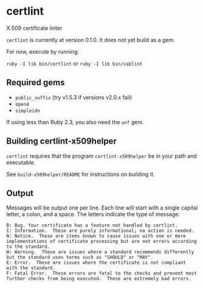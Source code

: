 # certlint
X.509 certificate linter

`certlint` is currently at version 0.1.0.  It does not yet build as a gem.

For now, execute by running:

`ruby -I lib bin/certlint` or `ruby -I lib bin/cablint`

## Required gems

* `public_suffix` (try v1.5.3 if versions v2.0.x fail)
* `open4`
* `simpleidn`

If using less than Ruby 2.3, you also need the `unf` gem.

## Building certlint-x509helper

`certlint` requires that the program `certlint-x509helper` be in your path and
executable.

See `build-x509helper/README` for instructions on building it.

## Output

Messages will be output one per line.  Each line will start with a single
capital letter, a colon, and a space.  The letters indicate the type of message:

```
B: Bug. Your certificate has a feature not handled by certlint.
I: Information.  These are purely informational; no action is needed.
N: Notice.  These are items known to cause issues with one or more implementations of certificate processing but are not errors according to the standard.
W: Warning.  These are issues where a standard recommends differently but the standard uses terms such as "SHOULD" or "MAY".
E: Error.  These are issues where the certificate is not compliant with the standard.
F: Fatal Error.  These errors are fatal to the checks and prevent most further checks from being executed.  These are extremely bad errors. 
```
